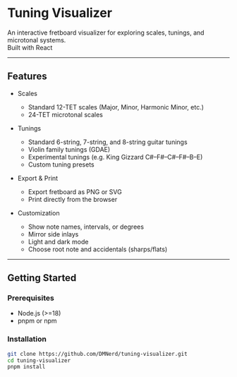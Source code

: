 # Tuning Visualizer

An interactive fretboard visualizer for exploring scales, tunings, and microtonal systems.  
Built with React

---

## Features

- Scales
  - Standard 12-TET scales (Major, Minor, Harmonic Minor, etc.)
  - 24-TET microtonal scales

- Tunings
  - Standard 6-string, 7-string, and 8-string guitar tunings
  - Violin family tunings (GDAE)
  - Experimental tunings (e.g. King Gizzard C#–F#–C#–F#–B–E)
  - Custom tuning presets

- Export & Print
  - Export fretboard as PNG or SVG
  - Print directly from the browser

- Customization
  - Show note names, intervals, or degrees
  - Mirror side inlays
  - Light and dark mode
  - Choose root note and accidentals (sharps/flats)

---

## Getting Started

### Prerequisites

- Node.js (>=18)
- pnpm or npm

### Installation

```bash
git clone https://github.com/DMNerd/tuning-visualizer.git
cd tuning-visualizer
pnpm install
```

